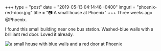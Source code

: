 +++
type = "post"
date = "2019-05-13 04:14:48 -0400"
imgurl = "phoenix-red-door.jpg"
title = "📷 A small house at Phoenix"
+++
Three weeks ago @Phoenix.

I found this small building near one bus station. Washed-blue walls with a brilliant red door. Loved it already.  

![a small house with blue walls and a red door at Phoenix](https://s3.us-east-2.amazonaws.com/ying-ish/miniposts/phoenix-red-door.jpg)
